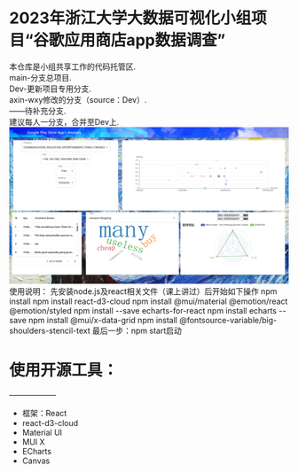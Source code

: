 # 2023年浙江大学大数据可视化小组项目“谷歌应用商店app数据调查”
本仓库是小组共享工作的代码托管区.\
main-分支总项目.\
Dev-更新项目专用分支.\
axin-wxy修改的分支（source：Dev）.\
——待补充分支.\
建议每人一分支，合并至Dev上.\
![效果图](效果图.png "效果图")
使用说明：
先安装node.js及react相关文件（课上讲过）后开始如下操作
npm install 
npm install react-d3-cloud
npm install @mui/material @emotion/react @emotion/styled
npm install --save echarts-for-react
npm install echarts --save
npm install @mui/x-data-grid
npm install @fontsource-variable/big-shoulders-stencil-text
最后一步：npm start启动

# 使用开源工具：
——————
- 框架：React<br>
- react-d3-cloud<br>
- Material UI <br>
- MUI X<br>
- ECharts<br>
- Canvas<br>

